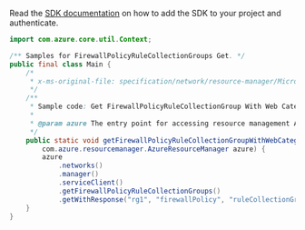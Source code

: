 Read the [SDK documentation](https://github.com/Azure/azure-sdk-for-java/blob/azure-resourcemanager_2.12.0/sdk/resourcemanager/azure-resourcemanager/README.md) on how to add the SDK to your project and authenticate.

```java
import com.azure.core.util.Context;

/** Samples for FirewallPolicyRuleCollectionGroups Get. */
public final class Main {
    /*
     * x-ms-original-file: specification/network/resource-manager/Microsoft.Network/stable/2021-05-01/examples/FirewallPolicyRuleCollectionGroupWithWebCategoriesGet.json
     */
    /**
     * Sample code: Get FirewallPolicyRuleCollectionGroup With Web Categories.
     *
     * @param azure The entry point for accessing resource management APIs in Azure.
     */
    public static void getFirewallPolicyRuleCollectionGroupWithWebCategories(
        com.azure.resourcemanager.AzureResourceManager azure) {
        azure
            .networks()
            .manager()
            .serviceClient()
            .getFirewallPolicyRuleCollectionGroups()
            .getWithResponse("rg1", "firewallPolicy", "ruleCollectionGroup1", Context.NONE);
    }
}
```
